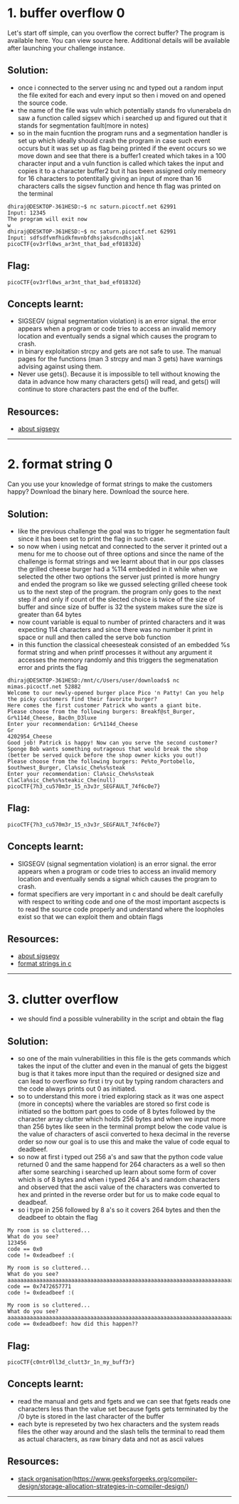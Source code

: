 # 1. buffer overflow 0
Let's start off simple, can you overflow the correct buffer? The program is available here. You can view source here.
Additional details will be available after launching your challenge instance.

## Solution:
- once i connected to the server using nc and typed out a random input the file exited for each and every input so then i moved on and opened the source code. 
- the name of the file was vuln which potentially stands fro vlunerabela dn saw a function called sigsev which i searched up and figured out that it stands for segmentation fault(more in notes)
- so in the main fucntion the program runs and a segmentation handler is set up which ideally should crash the program in case such event occurs but it was set up as flag being printed if the event occurs so we move down and see that there is a buffer1 created which takes in a 100 character input and a vuln function is called which takes the input and copies it to a character buffer2 but it has been assigned only memeory for 16 characters to potentitally giving an input of more than 16 characters calls the sigsev function and hence th flag was printed on the terminal

```
dhiraj@DESKTOP-361HESD:~$ nc saturn.picoctf.net 62991
Input: 12345
The program will exit now
w
dhiraj@DESKTOP-361HESD:~$ nc saturn.picoctf.net 62991
Input: sdfsdfvmfhidkfmvnbfdhsjaksdcndhsjakl
picoCTF{ov3rfl0ws_ar3nt_that_bad_ef01832d}
```

## Flag:
```
picoCTF{ov3rfl0ws_ar3nt_that_bad_ef01832d}
```
## Concepts learnt:
- SIGSEGV (signal segmentation violation) is an error signal. the error appears when a program or code tries to access an invalid memory location and eventually sends a signal which causes the program to crash.
- in binary exploitation strcpy and gets are not safe to use. The manual pages for the functions (man 3 strcpy and man 3 gets) have warnings advising against using them.
- Never use gets(). Because it is impossible to tell without knowing the data in advance how many characters gets() will read, and gets() will continue to store characters past the end of the buffer.
## Resources:
- [about sigsegv](https://phoenixnap.com/kb/sigsegv)

***


# 2. format string 0
Can you use your knowledge of format strings to make the customers happy?
Download the binary here.
Download the source here.

## Solution:
- like the previous challenge the goal was to trigger he segmentation fault since it has been set to print the flag in such case.
- so now when i using netcat and connected to the server it printed out a menu for me to choose out of three options and since the name of the challenge is format strings and we learnt about that in our pps classes the grilled cheese burger had a %114 embedded in it while when we selected the other two options the server just printed is more hungry and ended the program so like we gussed selecting grilled cheese took us to the next step of the program. the program only goes to the next step if and only if count of the slected choice is twice of the size of buffer and since size of buffer is 32 the system makes sure the size is greater than 64 bytes
- now count variable is equal to number of printed characters and it was expecting 114 characters and since there was no number it print in space or null and then called the serve bob function
- in this function the classical cheesesteak consisted of an embedded %s format string and when printf processes it without any argument it accesses the memory randomly and this triggers the segmenatation error and prints the flag

```
dhiraj@DESKTOP-361HESD:/mnt/c/Users/user/downloads$ nc mimas.picoctf.net 52882
Welcome to our newly-opened burger place Pico 'n Patty! Can you help the picky customers find their favorite burger?
Here comes the first customer Patrick who wants a giant bite.
Please choose from the following burgers: Breakf@st_Burger, Gr%114d_Cheese, Bac0n_D3luxe
Enter your recommendation: Gr%114d_Cheese
Gr                                                                                                           4202954_Cheese
Good job! Patrick is happy! Now can you serve the second customer?
Sponge Bob wants something outrageous that would break the shop (better be served quick before the shop owner kicks you out!)
Please choose from the following burgers: Pe%to_Portobello, $outhwest_Burger, Cla%sic_Che%s%steak
Enter your recommendation: Cla%sic_Che%s%steak
ClaCla%sic_Che%s%steakic_Che(null)
picoCTF{7h3_cu570m3r_15_n3v3r_SEGFAULT_74f6c0e7}
```

## Flag:
```
picoCTF{7h3_cu570m3r_15_n3v3r_SEGFAULT_74f6c0e7}
```
## Concepts learnt:
- SIGSEGV (signal segmentation violation) is an error signal. the error appears when a program or code tries to access an invalid memory location and eventually sends a signal which causes the program to crash.
- format specifiers are very important in c and should be dealt carefully with respect to writing code and one of the most important ascpects is to read the source code properly and understand where the loopholes exist so that we can exploit them and obtain flags

## Resources:
- [about sigsegv](https://phoenixnap.com/kb/sigsegv)
- [format strings in c](https://www.w3schools.com/c/c_variables_format.php)

***


# 3. clutter overflow
- we should find a possible vulnerability in the script and obtain the flag

## Solution:
- so one of the main vulnerabilities in this file is the gets commands which takes the input of the clutter and even in the manual of gets the biggest bug is that it takes more input than the required or designed size and can lead to overflow so first i try out by typing random characters and the code always prints out 0 as initiated.
- so to understand this more i tried exploring stack as it was one aspect (more in concepts) where the variables are stored so first code is initiated so the bottom part goes to code of 8 bytes followed by the character array clutter which holds 256 bytes and when we input more than 256 bytes like seen in the terminal prompt below the code value is the value of characters of ascii converted to hexa decimal in the reverse order so now our goal is to use this and make the value of code equal to deadbeef.
- so now at first i typed out 256 a's and saw that the python code value returned 0 and the same happend for 264 characters as a well so then after some searching i searched up learn about some form of cover which is of 8 bytes and when i typed 264 a's and random characters and observed that the ascii value of the characters was converted to hex and printed in the reverse order but for us to make code equal to deadbeaf.
- so i type in 256 followed by 8 a's so it covers 264 bytes and then the deadbeef to obtain the flag

```
My room is so cluttered...
What do you see?
123456
code == 0x0
code != 0xdeadbeef :(

My room is so cluttered...
What do you see?
aaaaaaaaaaaaaaaaaaaaaaaaaaaaaaaaaaaaaaaaaaaaaaaaaaaaaaaaaaaaaaaaaaaaaaaaaaaaaaaaaaaaaaaaaaaaaaaaaaaaaaaaaaaaaaaaaaaaaaaaaaaaaaaaaaaaaaaaaaaaaaaaaaaaaaaaaaaaaaaaaaaaaaaaaaaaaaaaaaaaaaaaaaaaaaaaaaaaaaaaaaaaaaaaaaaaaaaaaaaaaaaaaaaaaaaaaaaaaaaaaaaaaaaaaaaaaaaaaaaaaaaaqwert
code == 0x7472657771
code != 0xdeadbeef :(

My room is so cluttered...
What do you see?
aaaaaaaaaaaaaaaaaaaaaaaaaaaaaaaaaaaaaaaaaaaaaaaaaaaaaaaaaaaaaaaaaaaaaaaaaaaaaaaaaaaaaaaaaaaaaaaaaaaaaaaaaaaaaaaaaaaaaaaaaaaaaaaaaaaaaaaaaaaaaaaaaaaaaaaaaaaaaaaaaaaaaaaaaaaaaaaaaaaaaaaaaaaaaaaaaaaaaaaaaaaaaaaaaaaaaaaaaaaaaaaaaaaaaaaaaaaaaaaaaaaaaaaaaaaaaaaaaaaaaaaaaaaaaaaaaaaaaaaaaaaaaaaaaaaaaaaaaaaaaaaaaaaaaaaaaaaaaaaaaaaaaaaaaaaaaaaaaaaaaaaaaaaaaaaaaaaaaaa\xef\xbe\xad\xde
code == 0xdeadbeef: how did this happen??

```

## Flag:
```
picoCTF{c0ntr0ll3d_clutt3r_1n_my_buff3r}
```
## Concepts learnt:
- read the manual and gets and fgets and we can see that fgets reads one characters less than the value set because fgets gets terminated by the /0 byte is stored in the last character of the buffer
- each byte is represeted by two hex characters and the system reads files the other way around and the slash tells the terminal to read them as actual characters, as raw binary data and not as ascii values

## Resources:
- [stack organisation](https://www.geeksforgeeks.org/computer-organization-architecture/memory-stack-organization-in-computer-architecture/)(https://www.geeksforgeeks.org/compiler-design/storage-allocation-strategies-in-compiler-design/)

***